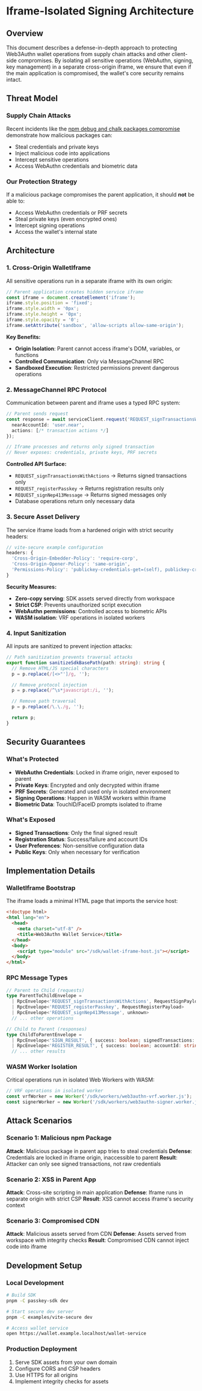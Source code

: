 # Iframe-Isolated Signing Architecture

## Overview

This document describes a defense-in-depth approach to protecting Web3Authn wallet operations from supply chain attacks and other client-side compromises. By isolating all sensitive operations (WebAuthn, signing, key management) in a separate cross-origin iframe, we ensure that even if the main application is compromised, the wallet's core security remains intact.

## Threat Model

### Supply Chain Attacks
Recent incidents like the [npm debug and chalk packages compromise](https://www.aikido.dev/blog/npm-debug-and-chalk-packages-compromised) demonstrate how malicious packages can:
- Steal credentials and private keys
- Inject malicious code into applications
- Intercept sensitive operations
- Access WebAuthn credentials and biometric data

### Our Protection Strategy
If a malicious package compromises the parent application, it should **not** be able to:
- Access WebAuthn credentials or PRF secrets
- Steal private keys (even encrypted ones)
- Intercept signing operations
- Access the wallet's internal state

## Architecture

### 1. Cross-Origin WalletIframe

All sensitive operations run in a separate iframe with its own origin:

```typescript
// Parent application creates hidden service iframe
const iframe = document.createElement('iframe');
iframe.style.position = 'fixed';
iframe.style.width = '0px';
iframe.style.height = '0px';
iframe.style.opacity = '0';
iframe.setAttribute('sandbox', 'allow-scripts allow-same-origin');
```

**Key Benefits:**
- **Origin Isolation**: Parent cannot access iframe's DOM, variables, or functions
- **Controlled Communication**: Only via MessageChannel RPC
- **Sandboxed Execution**: Restricted permissions prevent dangerous operations

### 2. MessageChannel RPC Protocol

Communication between parent and iframe uses a typed RPC system:

```typescript
// Parent sends request
const response = await serviceClient.request('REQUEST_signTransactionsWithActions', {
  nearAccountId: 'user.near',
  actions: [/* transaction actions */]
});

// Iframe processes and returns only signed transaction
// Never exposes: credentials, private keys, PRF secrets
```

**Controlled API Surface:**
- `REQUEST_signTransactionsWithActions` → Returns signed transactions only
- `REQUEST_registerPasskey` → Returns registration results only
- `REQUEST_signNep413Message` → Returns signed messages only
- Database operations return only necessary data

### 3. Secure Asset Delivery

The service iframe loads from a hardened origin with strict security headers:

```typescript
// vite-secure example configuration
headers: {
  'Cross-Origin-Embedder-Policy': 'require-corp',
  'Cross-Origin-Opener-Policy': 'same-origin',
  'Permissions-Policy': 'publickey-credentials-get=(self), publickey-credentials-create=(self)'
}
```

**Security Measures:**
- **Zero-copy serving**: SDK assets served directly from workspace
- **Strict CSP**: Prevents unauthorized script execution
- **WebAuthn permissions**: Controlled access to biometric APIs
- **WASM isolation**: VRF operations in isolated workers

### 4. Input Sanitization

All inputs are sanitized to prevent injection attacks:

```typescript
// Path sanitization prevents traversal attacks
export function sanitizeSdkBasePath(path: string): string {
  // Remove HTML/JS special characters
  p = p.replace(/[<>"']/g, '');

  // Remove protocol injection
  p = p.replace(/^\s*javascript:/i, '');

  // Remove path traversal
  p = p.replace(/\.\./g, '');

  return p;
}
```

## Security Guarantees

### What's Protected
- **WebAuthn Credentials**: Locked in iframe origin, never exposed to parent
- **Private Keys**: Encrypted and only decrypted within iframe
- **PRF Secrets**: Generated and used only in isolated environment
- **Signing Operations**: Happen in WASM workers within iframe
- **Biometric Data**: TouchID/FaceID prompts isolated to iframe

### What's Exposed
- **Signed Transactions**: Only the final signed result
- **Registration Status**: Success/failure and account IDs
- **User Preferences**: Non-sensitive configuration data
- **Public Keys**: Only when necessary for verification

## Implementation Details

### WalletIframe Bootstrap

The iframe loads a minimal HTML page that imports the service host:

```html
<!doctype html>
<html lang="en">
  <head>
    <meta charset="utf-8" />
    <title>Web3Authn Wallet Service</title>
  </head>
  <body>
    <script type="module" src="/sdk/wallet-iframe-host.js"></script>
  </body>
</html>
```

### RPC Message Types

```typescript
// Parent to Child (requests)
type ParentToChildEnvelope =
  | RpcEnvelope<'REQUEST_signTransactionsWithActions', RequestSignPayload>
  | RpcEnvelope<'REQUEST_registerPasskey', RequestRegisterPayload>
  | RpcEnvelope<'REQUEST_signNep413Message', unknown>
  // ... other operations

// Child to Parent (responses)
type ChildToParentEnvelope =
  | RpcEnvelope<'SIGN_RESULT', { success: boolean; signedTransactions: SignedTransaction[] }>
  | RpcEnvelope<'REGISTER_RESULT', { success: boolean; accountId: string }>
  // ... other results
```

### WASM Worker Isolation

Critical operations run in isolated Web Workers with WASM:

```typescript
// VRF operations in isolated worker
const vrfWorker = new Worker('/sdk/workers/web3authn-vrf.worker.js');
const signerWorker = new Worker('/sdk/workers/web3authn-signer.worker.js');
```

## Attack Scenarios

### Scenario 1: Malicious npm Package
**Attack**: Malicious package in parent app tries to steal credentials
**Defense**: Credentials are locked in iframe origin, inaccessible to parent
**Result**: Attacker can only see signed transactions, not raw credentials

### Scenario 2: XSS in Parent App
**Attack**: Cross-site scripting in main application
**Defense**: Iframe runs in separate origin with strict CSP
**Result**: XSS cannot access iframe's security context

### Scenario 3: Compromised CDN
**Attack**: Malicious assets served from CDN
**Defense**: Assets served from workspace with integrity checks
**Result**: Compromised CDN cannot inject code into iframe

## Development Setup

### Local Development
```bash
# Build SDK
pnpm -C passkey-sdk dev

# Start secure dev server
pnpm -C examples/vite-secure dev

# Access wallet service
open https://wallet.example.localhost/wallet-service
```

### Production Deployment
1. Serve SDK assets from your own domain
2. Configure CORS and CSP headers
3. Use HTTPS for all origins
4. Implement integrity checks for assets
